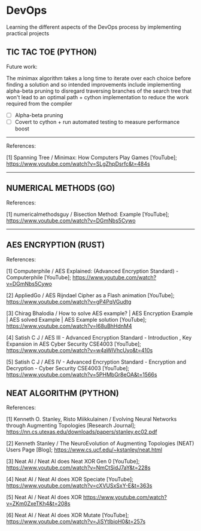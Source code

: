 # DevOps
Learning the different aspects of the DevOps process by implementing practical projects


TIC TAC TOE (PYTHON)
------------------------------------------------------------------------------------------------------------------------------------------------------
Future work:

The minimax algorithm takes a long time to iterate over each choice before finding a solution and so intended improvements include implementing alpha-beta pruning to disregard traversing branches of the search tree that won't lead to an optimal path + cython implementation to reduce the work required from the compiler

- [ ] Alpha-beta pruning
- [ ] Covert to cython + run automated testing to measure performance boost
------------------------------------------------------------------------------------------------------------------------------------------------------

References:

[1] Spanning Tree / Minimax: How Computers Play Games [YouTube]; https://www.youtube.com/watch?v=SLgZhpDsrfc&t=484s


------------------------------------------------------------------------------------------------------------------------------------------------------


NUMERICAL METHODS (GO)
------------------------------------------------------------------------------------------------------------------------------------------------------

References:

[1] numericalmethodsguy / Bisection Method: Example [YouTube]; https://www.youtube.com/watch?v=DGmNbs5Cywo


------------------------------------------------------------------------------------------------------------------------------------------------------


AES ENCRYPTION (RUST)
------------------------------------------------------------------------------------------------------------------------------------------------------

References:

[1] Computerphile / AES Explained: (Advanced Encryption Standard) - Computerphile [YouTube]; https://www.youtube.com/watch?v=DGmNbs5Cywo

[2] AppliedGo / AES Rijndael Cipher as a Flash animation [YouTube]; https://www.youtube.com/watch?v=gP4PqVGudtg

[3] Chirag Bhalodia / How to solve AES example? | AES Encryption Example | AES solved Example | AES Example solution [YouTube]; https://www.youtube.com/watch?v=I68uBhHdnM4

[4] Satish C J / AES III - Advanced Encryption Standard - Introduction , Key Expansion in AES Cyber Security CSE4003 [YouTube]; https://www.youtube.com/watch?v=w4aWIVhcUyo&t=410s

[5] Satish C J / AES IV - Advanced Encryption Standard - Encryption and Decryption - Cyber Security CSE4003 [YouTube]; https://www.youtube.com/watch?v=5PHMbGr8eOA&t=1566s


NEAT ALGORITHM (PYTHON)
------------------------------------------------------------------------------------------------------------------------------------------------------

References:

[1] Kenneth O. Stanley, Risto Miikkulainen / Evolving Neural Networks through Augmenting Topologies [Research Journal]; https://nn.cs.utexas.edu/downloads/papers/stanley.ec02.pdf

[2] Kenneth Stanley / The NeuroEvolution of Augmenting Topologies (NEAT) Users Page [Blog]; https://www.cs.ucf.edu/~kstanley/neat.html

[3] Neat AI / Neat AI does Neat XOR Gen 0 [YouTube]; https://www.youtube.com/watch?v=NmCtSidJ7aY&t=228s

[4] Neat AI / Neat AI does XOR Speciate [YouTube]; https://www.youtube.com/watch?v=cXVUSxSxY-E&t=363s

[5] Neat AI / Neat AI does XOR https://www.youtube.com/watch?v=ZKm0ZxeTKh4&t=208s

[6] Neat AI / Neat AI does XOR Mutate [YouTube]; https://www.youtube.com/watch?v=JiSYtlbioH0&t=257s
